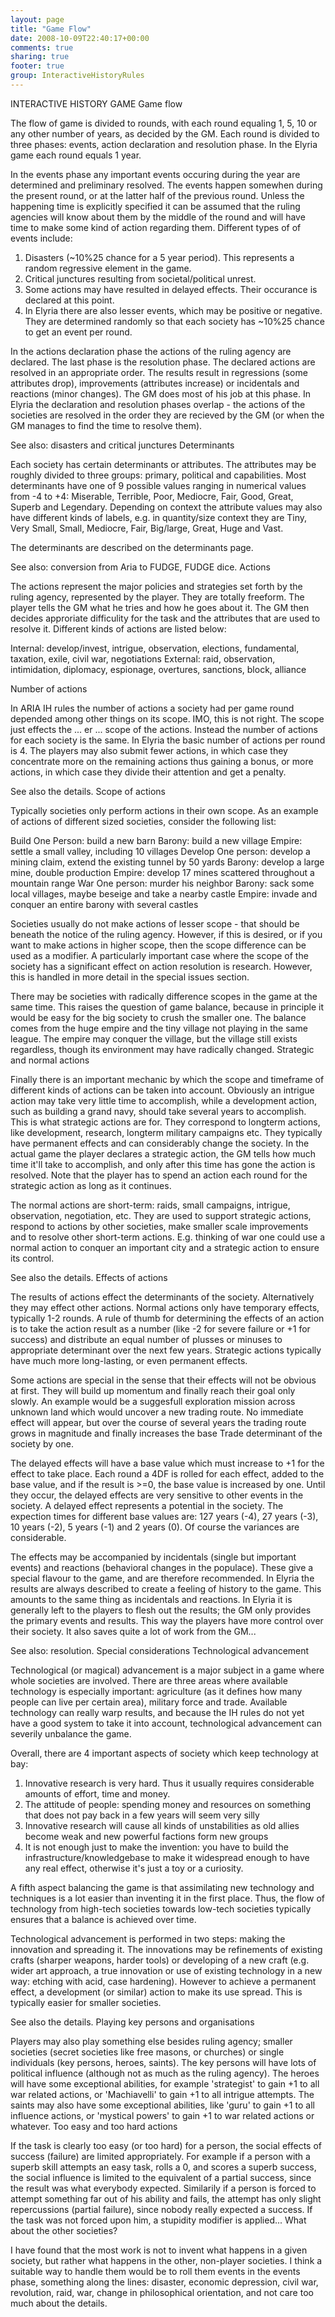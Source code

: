 ```yaml
---
layout: page
title: "Game Flow"
date: 2008-10-09T22:40:17+00:00
comments: true
sharing: true
footer: true
group: InteractiveHistoryRules
---
```


 INTERACTIVE HISTORY GAME
Game flow

The flow of game is divided to rounds, with each round equaling 1, 5, 10 or any other number of years, as decided by the GM. Each round is divided to three phases: events, action declaration and resolution phase.
In the Elyria game each round equals 1 year.

In the events phase any important events occuring during the year are determined and preliminary resolved. The events happen somewhen during the present round, or at the latter half of the previous round. Unless the happening time is explicitly specified it can be assumed that the ruling agencies will know about them by the middle of the round and will have time to make some kind of action regarding them. Different types of of events include:

   1. Disasters (~10%25 chance for a 5 year period). This represents a random regressive element in the game.
   2. Critical junctures resulting from societal/political unrest.
   3. Some actions may have resulted in delayed effects. Their occurance is declared at this point.
   4. In Elyria there are also lesser events, which may be positive or negative. They are determined randomly so that each society has ~10%25 chance to get an event per round. 

In the actions declaration phase the actions of the ruling agency are declared. The last phase is the resolution phase. The declared actions are resolved in an appropriate order. The results result in regressions (some attributes drop), improvements (attributes increase) or incidentals and reactions (minor changes). The GM does most of his job at this phase.
In Elyria the declaration and resolution phases overlap - the actions of the societies are resolved in the order they are recieved by the GM (or when the GM manages to find the time to resolve them).

See also: disasters and critical junctures
Determinants

Each society has certain determinants or attributes. The attributes may be roughly divided to three groups: primary, political and capabilities. Most determinants have one of 9 possible values ranging in numerical values from -4 to +4: Miserable, Terrible, Poor, Mediocre, Fair, Good, Great, Superb and Legendary. Depending on context the attribute values may also have different kinds of labels, e.g. in quantity/size context they are Tiny, Very Small, Small, Mediocre, Fair, Big/large, Great, Huge and Vast.

The determinants are described on the determinants page.

See also: conversion from Aria to FUDGE, FUDGE dice.
Actions

The actions represent the major policies and strategies set forth by the ruling agency, represented by the player. They are totally freeform. The player tells the GM what he tries and how he goes about it. The GM then decides approriate difficulity for the task and the attributes that are used to resolve it. Different kinds of actions are listed below:

Internal: develop/invest, intrigue, observation, elections, fundamental,
          taxation, exile, civil war, negotiations
External: raid, observation, intimidation, diplomacy, espionage,
          overtures, sanctions, block, alliance

Number of actions

In ARIA IH rules the number of actions a society had per game round depended among other things on its scope. IMO, this is not right. The scope just effects the ... er ... scope of the actions. Instead the number of actions for each society is the same.
In Elyria the basic number of actions per round is 4. The players may also submit fewer actions, in which case they concentrate more on the remaining actions thus gaining a bonus, or more actions, in which case they divide their attention and get a penalty.

See also the details.
Scope of actions

Typically societies only perform actions in their own scope. As an example of actions of different sized societies, consider the following list:

Build
    One Person: build a new barn 
    Barony: build a new village 
    Empire: settle a small valley, including 10 villages 
Develop
    One person: develop a mining claim, extend the existing tunnel by 50 yards 
    Barony: develop a large mine, double production 
    Empire: develop 17 mines scattered throughout a mountain range 
War
    One person: murder his neighbor 
    Barony: sack some local villages, maybe beseige and take a nearby castle 
    Empire: invade and conquer an entire barony with several castles 

Societies usually do not make actions of lesser scope - that should be beneath the notice of the ruling agency. However, if this is desired, or if you want to make actions in higher scope, then the scope difference can be used as a modifier. A particularly important case where the scope of the society has a significant effect on action resolution is research. However, this is handled in more detail in the special issues section.

There may be societies with radically difference scopes in the game at the same time. This raises the question of game balance, because in principle it would be easy for the big society to crush the smaller one. The balance comes from the huge empire and the tiny village not playing in the same league. The empire may conquer the village, but the village still exists regardless, though its environment may have radically changed.
Strategic and normal actions

Finally there is an important mechanic by which the scope and timeframe of different kinds of actions can be taken into account. Obviously an intrigue action may take very little time to accomplish, while a development action, such as building a grand navy, should take several years to accomplish. This is what strategic actions are for. They correspond to longterm actions, like development, research, longterm military campaigns etc. They typically have permanent effects and can considerably change the society. In the actual game the player declares a strategic action, the GM tells how much time it'll take to accomplish, and only after this time has gone the action is resolved. Note that the player has to spend an action each round for the strategic action as long as it continues.

The normal actions are short-term: raids, small campaigns, intrigue, observation, negotiation, etc. They are used to support strategic actions, respond to actions by other societies, make smaller scale improvements and to resolve other short-term actions. E.g. thinking of war one could use a normal action to conquer an important city and a strategic action to ensure its control.

See also the details.
Effects of actions

The results of actions effect the determinants of the society. Alternatively they may effect other actions. Normal actions only have temporary effects, typically 1-2 rounds. A rule of thumb for determining the effects of an action is to take the action result as a number (like -2 for severe failure or +1 for success) and distribute an equal number of plusses or minuses to appropriate determinant over the next few years. Strategic actions typically have much more long-lasting, or even permanent effects.

Some actions are special in the sense that their effects will not be obvious at first. They will build up momentum and finally reach their goal only slowly. An example would be a suggesfull exploration mission across unknown land which would uncover a new trading route. No immediate effect will appear, but over the course of several years the trading route grows in magnitude and finally increases the base Trade determinant of the society by one.

The delayed effects will have a base value which must increase to +1 for the effect to take place. Each round a 4DF is rolled for each effect, added to the base value, and if the result is >=0, the base value is increased by one. Until they occur, the delayed effects are very sensitive to other events in the society. A delayed effect represents a potential in the society. The expection times for different base values are: 127 years (-4), 27 years (-3), 10 years (-2), 5 years (-1) and 2 years (0). Of course the variances are considerable.

The effects may be accompanied by incidentals (single but important events) and reactions (behavioral changes in the populace). These give a special flavour to the game, and are therefore recommended.
In Elyria the results are always described to create a feeling of history to the game. This amounts to the same thing as incidentals and reactions.
In Elyria it is generally left to the players to flesh out the results; the GM only provides the primary events and results. This way the players have more control over their society. It also saves quite a lot of work from the GM...

See also: resolution.
Special considerations
Technological advancement

Technological (or magical) advancement is a major subject in a game where whole societies are involved. There are three areas where available technology is especially important: agriculture (as it defines how many people can live per certain area), military force and trade. Available technology can really warp results, and because the IH rules do not yet have a good system to take it into account, technological advancement can severily unbalance the game.

Overall, there are 4 important aspects of society which keep technology at bay:

   1. Innovative research is very hard. Thus it usually requires considerable amounts of effort, time and money.
   2. The attitude of people: spending money and resources on something that does not pay back in a few years will seem very silly
   3. Innovative research will cause all kinds of unstabilities as old allies become weak and new powerful factions form new groups
   4. It is not enough just to make the invention: you have to build the infrastructure/knowledgebase to make it widespread enough to have any real effect, otherwise it's just a toy or a curiosity. 

A fifth aspect balancing the game is that assimilating new technology and techniques is a lot easier than inventing it in the first place. Thus, the flow of technology from high-tech societies towards low-tech societies typically ensures that a balance is achieved over time.

Technological advancement is performed in two steps: making the innovation and spreading it. The innovations may be refinements of existing crafts (sharper weapons, harder tools) or developing of a new craft (e.g. wider art approach, a true innovation or use of existing technology in a new way: etching with acid, case hardening). However to achieve a permanent effect, a development (or similar) action to make its use spread. This is typically easier for smaller societies.

See also the details.
Playing key persons and organisations

Players may also play something else besides ruling agency; smaller societies (secret societies like free masons, or churches) or single individuals (key persons, heroes, saints). The key persons will have lots of political influence (although not as much as the ruling agency). The heroes will have some exceptional abilities, for example 'strategist' to gain +1 to all war related actions, or 'Machiavelli' to gain +1 to all intrigue attempts. The saints may also have some exceptional abilities, like 'guru' to gain +1 to all influence actions, or 'mystical powers' to gain +1 to war related actions or whatever.
Too easy and too hard actions

If the task is clearly too easy (or too hard) for a person, the social effects of success (failure) are limited appropriately. For example if a person with a superb skill attempts an easy task, rolls a 0, and scores a superb success, the social influence is limited to the equivalent of a partial success, since the result was what everybody expected. Similarily if a person is forced to attempt something far out of his ability and fails, the attempt has only slight repercussions (partial failure), since nobody really expected a success. If the task was not forced upon him, a stupidity modifier is applied...
What about the other societies?

I have found that the most work is not to invent what happens in a given society, but rather what happens in the other, non-player societies. I think a suitable way to handle them would be to roll them events in the events phase, something along the lines: disaster, economic depression, civil war, revolution, raid, war, change in philosophical orientation, and not care too much about the details.
